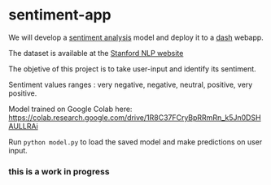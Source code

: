# sentiment-app

We will develop a [sentiment analysis](https://en.wikipedia.org/wiki/Sentiment_analysis) model and deploy it to a [dash](https://plotly.com/dash/) webapp.    

The dataset is available at the [Stanford NLP website](https://nlp.stanford.edu/sentiment/code.html)

The objetive of this project is to take user-input and identify its sentiment. 

Sentiment values ranges : very negative, negative, neutral, positive, very positive.


Model trained on Google Colab here: https://colab.research.google.com/drive/1R8C37FCryBpRRmRn_k5Jn0DSHAULLRAi

Run `python model.py` to load the saved model and make predictions on user input.    


### this is a work in progress